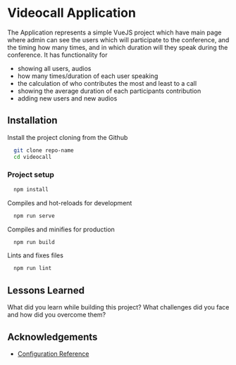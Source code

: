 
# Videocall Application

The Application represents a simple VueJS project which have main page where admin can see
the users which will participate to the conference, and the timing how many times, and in which duration will they speak during the conference.
It has functionality for
- showing all users, audios
- how many times/duration of each user speaking
- the calculation of who contributes the most and least to a call
- showing the average duration of each participants contribution
- adding new users and new audios
## Installation

Install the project cloning from the Github

```bash
  git clone repo-name
  cd videocall
```
    
### Project setup
```bash
  npm install
```

Compiles and hot-reloads for development
```bash
  npm run serve
``` 


Compiles and minifies for production
```bash
  npm run build
``` 

Lints and fixes files
```bash
  npm run lint
``` 

## Lessons Learned

What did you learn while building this project? What challenges did you face and how did you overcome them?

  
## Acknowledgements

 - [Configuration Reference](https://cli.vuejs.org/config/)